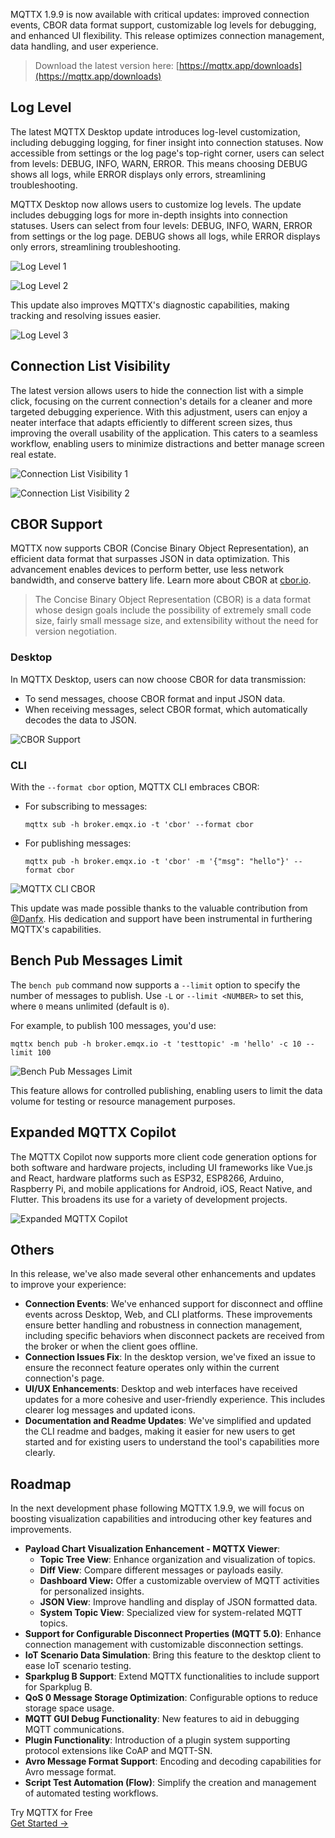 MQTTX 1.9.9 is now available with critical updates: improved connection events, CBOR data format support, customizable log levels for debugging, and enhanced UI flexibility. This release optimizes connection management, data handling, and user experience.

> Download the latest version here: [https://mqttx.app/downloads](https://mqttx.app/downloads)

## Log Level

The latest MQTTX Desktop update introduces log-level customization, including debugging logging, for finer insight into connection statuses. Now accessible from settings or the log page's top-right corner, users can select from levels: DEBUG, INFO, WARN, ERROR. This means choosing DEBUG shows all logs, while ERROR displays only errors, streamlining troubleshooting.

MQTTX Desktop now allows users to customize log levels. The update includes debugging logs for more in-depth insights into connection statuses. Users can select from four levels: DEBUG, INFO, WARN, ERROR from settings or the log page. DEBUG shows all logs, while ERROR displays only errors, streamlining troubleshooting.

![Log Level 1](https://assets.emqx.com/images/ec47c00c6c974ceb5ed60f95f395a1d2.png)

![Log Level 2](https://assets.emqx.com/images/de5c2e47878a1615de037ebcd3fb45d1.png)

This update also improves MQTTX's diagnostic capabilities, making tracking and resolving issues easier.

![Log Level 3](https://assets.emqx.com/images/7a40f6f14b6b12472f60ed8deed224e5.png)

## Connection List Visibility

The latest version allows users to hide the connection list with a simple click, focusing on the current connection's details for a cleaner and more targeted debugging experience. With this adjustment, users can enjoy a neater interface that adapts efficiently to different screen sizes, thus improving the overall usability of the application. This caters to a seamless workflow, enabling users to minimize distractions and better manage screen real estate.

![Connection List Visibility 1](https://assets.emqx.com/images/c0b82f53276b49ad78816efc3d083a06.png)

![Connection List Visibility 2](https://assets.emqx.com/images/0314642b8e8c83fd8875e7c1ea50a617.png)

## CBOR Support

MQTTX now supports CBOR (Concise Binary Object Representation), an efficient data format that surpasses JSON in data optimization. This advancement enables devices to perform better, use less network bandwidth, and conserve battery life. Learn more about CBOR at [cbor.io](https://cbor.io/).

> The Concise Binary Object Representation (CBOR) is a data format whose design goals include the possibility of extremely small code size, fairly small message size, and extensibility without the need for version negotiation.

### Desktop

In MQTTX Desktop, users can now choose CBOR for data transmission:

- To send messages, choose CBOR format and input JSON data.
- When receiving messages, select CBOR format, which automatically decodes the data to JSON.

![CBOR Support](https://assets.emqx.com/images/c2838a6f6c338fd60fdd3c134fe8ed3b.png)

### CLI

With the `--format cbor` option, MQTTX CLI embraces CBOR:

- For subscribing to messages: 

  ```
  mqttx sub -h broker.emqx.io -t 'cbor' --format cbor
  ```

- For publishing messages:

  ```
  mqttx pub -h broker.emqx.io -t 'cbor' -m '{"msg": "hello"}' --format cbor
  ```

![MQTTX CLI CBOR](https://assets.emqx.com/images/97a3bb531c6d1012e1695a2e88ee029c.png)

This update was made possible thanks to the valuable contribution from [@Danfx](https://github.com/Danfx). His dedication and support have been instrumental in furthering MQTTX's capabilities.

## Bench Pub Messages Limit

The `bench pub` command now supports a `--limit` option to specify the number of messages to publish. Use `-L` or `--limit <NUMBER>` to set this, where `0` means unlimited (default is `0`).

For example, to publish 100 messages, you'd use:

```
mqttx bench pub -h broker.emqx.io -t 'testtopic' -m 'hello' -c 10 --limit 100
```

![Bench Pub Messages Limit](https://assets.emqx.com/images/9f21a2d1e7af948705b49e11f9665e4d.png)

This feature allows for controlled publishing, enabling users to limit the data volume for testing or resource management purposes.

## Expanded MQTTX Copilot

The MQTTX Copilot now supports more client code generation options for both software and hardware projects, including UI frameworks like Vue.js and React, hardware platforms such as ESP32, ESP8266, Arduino, Raspberry Pi, and mobile applications for Android, iOS, React Native, and Flutter. This broadens its use for a variety of development projects.

![Expanded MQTTX Copilot](https://assets.emqx.com/images/c2fb344ee8407ce42bf9229d627565bd.png)

## Others

In this release, we've also made several other enhancements and updates to improve your experience:

- **Connection Events**: We've enhanced support for disconnect and offline events across Desktop, Web, and CLI platforms. These improvements ensure better handling and robustness in connection management, including specific behaviors when disconnect packets are received from the broker or when the client goes offline.
- **Connection Issues Fix**: In the desktop version, we've fixed an issue to ensure the reconnect feature operates only within the current connection's page.
- **UI/UX Enhancements**: Desktop and web interfaces have received updates for a more cohesive and user-friendly experience. This includes clearer log messages and updated icons.
- **Documentation and Readme Updates**: We've simplified and updated the CLI readme and badges, making it easier for new users to get started and for existing users to understand the tool's capabilities more clearly.

## Roadmap

In the next development phase following MQTTX 1.9.9, we will focus on boosting visualization capabilities and introducing other key features and improvements.

- **Payload Chart Visualization Enhancement - MQTTX Viewer**:
  - **Topic Tree View**: Enhance organization and visualization of topics.
  - **Diff View**: Compare different messages or payloads easily.
  - **Dashboard View:** Offer a customizable overview of MQTT activities for personalized insights.
  - **JSON View**: Improve handling and display of JSON formatted data.
  - **System Topic View**: Specialized view for system-related MQTT topics.
- **Support for Configurable Disconnect Properties (MQTT 5.0)**: Enhance connection management with customizable disconnection settings.
- **IoT Scenario Data Simulation**: Bring this feature to the desktop client to ease IoT scenario testing.
- **Sparkplug B Support**: Extend MQTTX functionalities to include support for Sparkplug B.
- **QoS 0 Message Storage Optimization**: Configurable options to reduce storage space usage.
- **MQTT GUI Debug Functionality**: New features to aid in debugging MQTT communications.
- **Plugin Functionality**: Introduction of a plugin system supporting protocol extensions like CoAP and MQTT-SN.
- **Avro Message Format Support**: Encoding and decoding capabilities for Avro message format.
- **Script Test Automation (Flow)**: Simplify the creation and management of automated testing workflows.



<section class="promotion">
    <div>
        Try MQTTX for Free
    </div>
    <a href="https://www.emqx.com/en/try?product=MQTTX" class="button is-gradient px-5">Get Started →</a>
</section>

